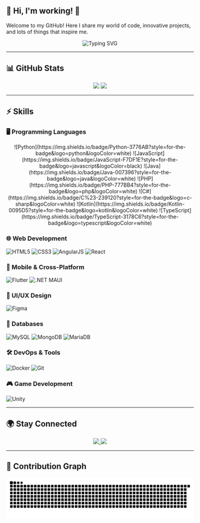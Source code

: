 ## 🌟 Hi, I'm working! 🚀

Welcome to my GitHub! Here I share my world of code, innovative projects, and lots of things that inspire me.
<p align="center"> 
  <img src="https://readme-typing-svg.demolab.com?font=Fira+Code&size=22&pause=1000&color=F75C7E&center=true&vCenter=true&width=600&lines=Full-Stack+Developer;Passionate+about+Web+%26+Mobile;Always+learning+new+technologies!" alt="Typing SVG" /> 
</p>

---

## 📊 GitHub Stats
<div align="center"> 
  <img height="180em" src="https://github-readme-stats.vercel.app/api?username=Gaujap&show_icons=true&theme=radical&count_private=true" /> 
  <img height="180em" src="https://github-readme-stats.vercel.app/api/top-langs/?username=Gaujap&layout=compact&theme=radical" /> 
</div>

---

## ⚡ Skills

### 🖥️ Programming Languages
<div align="center"> 
  ![Python](https://img.shields.io/badge/Python-3776AB?style=for-the-badge&logo=python&logoColor=white)  
  ![JavaScript](https://img.shields.io/badge/JavaScript-F7DF1E?style=for-the-badge&logo=javascript&logoColor=black)  
  ![Java](https://img.shields.io/badge/Java-007396?style=for-the-badge&logo=java&logoColor=white)  
  ![PHP](https://img.shields.io/badge/PHP-777BB4?style=for-the-badge&logo=php&logoColor=white)  
  ![C#](https://img.shields.io/badge/C%23-239120?style=for-the-badge&logo=c-sharp&logoColor=white)  
  ![Kotlin](https://img.shields.io/badge/Kotlin-0095D5?style=for-the-badge&logo=kotlin&logoColor=white)  
  ![TypeScript](https://img.shields.io/badge/TypeScript-3178C6?style=for-the-badge&logo=typescript&logoColor=white)
</div>

### 🌐 Web Development
![HTML5](https://img.shields.io/badge/HTML5-E34F26?style=for-the-badge&logo=html5&logoColor=white)  ![CSS3](https://img.shields.io/badge/CSS3-1572B6?style=for-the-badge&logo=css3&logoColor=white)  ![AngularJS](https://img.shields.io/badge/AngularJS-E23237?style=for-the-badge&logo=angularjs&logoColor=white)  ![React](https://img.shields.io/badge/React-61DAFB?style=for-the-badge&logo=react&logoColor=black)

### 📱 Mobile & Cross-Platform
![Flutter](https://img.shields.io/badge/Flutter-02569B?style=for-the-badge&logo=flutter&logoColor=white)  ![.NET MAUI](https://img.shields.io/badge/.NET%20MAUI-512BD4?style=for-the-badge&logo=dot-net&logoColor=white)

### 🎨 UI/UX Design
![Figma](https://img.shields.io/badge/Figma-F24E1E?style=for-the-badge&logo=figma&logoColor=white)

### 💾 Databases
![MySQL](https://img.shields.io/badge/MySQL-4479A1?style=for-the-badge&logo=mysql&logoColor=white)  ![MongoDB](https://img.shields.io/badge/MongoDB-47A248?style=for-the-badge&logo=mongodb&logoColor=white)  ![MariaDB](https://img.shields.io/badge/MariaDB-003545?style=for-the-badge&logo=mariadb&logoColor=white)

### 🛠 DevOps & Tools
![Docker](https://img.shields.io/badge/Docker-2496ED?style=for-the-badge&logo=docker&logoColor=white)  ![Git](https://img.shields.io/badge/Git-F05032?style=for-the-badge&logo=git&logoColor=white)

### 🎮 Game Development
![Unity](https://img.shields.io/badge/Unity-FFFFFF?style=for-the-badge&logo=unity&logoColor=black)

---

## 🌍 Stay Connected
<p align="center"> <a href="https://www.linkedin.com/in/gabriel-debarnot/"> <img src="https://img.shields.io/badge/LinkedIn-Profile-blue?style=for-the-badge&logo=linkedin" /> </a> <a href="https://ilarrive.com"> <img src="https://img.shields.io/badge/Portfolio-Visit-brightgreen?style=for-the-badge" /> </a> </p>

---

## 🐍 Contribution Graph
<p align="center"> <img src="https://github.com/Gaujap/Gaujap/blob/output/github-snake-dark.svg" alt="GitHub Snake Animation" /> </p>

<!---

## 🏆 GitHub Trophies
<p align="center"> <img src="https://github-profile-trophy.vercel.app/?username=Gaujap&theme=onedark&row=1&column=6" alt="Trophies" /> </p>


---

## My Projects

- **Project A** : Une description rapide de ce projet innovant… [Voir le repo](#)
- **Project B** : Une autre aventure tech à découvrir… [Voir le repo](#)
- **Project C** : Encore une idée folle qui a pris forme… [Voir le repo](#)

--->
